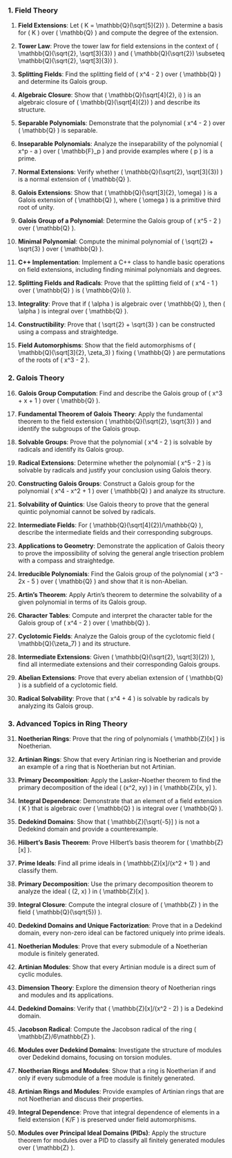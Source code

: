 ### **1. Field Theory**

1. **Field Extensions**: Let \( K = \mathbb{Q}(\sqrt[5]{2}) \). Determine a basis for \( K \) over \( \mathbb{Q} \) and compute the degree of the extension.

2. **Tower Law**: Prove the tower law for field extensions in the context of \( \mathbb{Q}(\sqrt{2}, \sqrt[3]{3}) \) and \( \mathbb{Q}(\sqrt{2}) \subseteq \mathbb{Q}(\sqrt{2}, \sqrt[3]{3}) \).

3. **Splitting Fields**: Find the splitting field of \( x^4 - 2 \) over \( \mathbb{Q} \) and determine its Galois group.

4. **Algebraic Closure**: Show that \( \mathbb{Q}(\sqrt[4]{2}, i) \) is an algebraic closure of \( \mathbb{Q}(\sqrt[4]{2}) \) and describe its structure.

5. **Separable Polynomials**: Demonstrate that the polynomial \( x^4 - 2 \) over \( \mathbb{Q} \) is separable. 

6. **Inseparable Polynomials**: Analyze the inseparability of the polynomial \( x^p - a \) over \( \mathbb{F}_p \) and provide examples where \( p \) is a prime.

7. **Normal Extensions**: Verify whether \( \mathbb{Q}(\sqrt{2}, \sqrt[3]{3}) \) is a normal extension of \( \mathbb{Q} \).

8. **Galois Extensions**: Show that \( \mathbb{Q}(\sqrt[3]{2}, \omega) \) is a Galois extension of \( \mathbb{Q} \), where \( \omega \) is a primitive third root of unity.

9. **Galois Group of a Polynomial**: Determine the Galois group of \( x^5 - 2 \) over \( \mathbb{Q} \).

10. **Minimal Polynomial**: Compute the minimal polynomial of \( \sqrt{2} + \sqrt{3} \) over \( \mathbb{Q} \).

11. **C++ Implementation**: Implement a C++ class to handle basic operations on field extensions, including finding minimal polynomials and degrees.

12. **Splitting Fields and Radicals**: Prove that the splitting field of \( x^4 - 1 \) over \( \mathbb{Q} \) is \( \mathbb{Q}(i) \).

13. **Integrality**: Prove that if \( \alpha \) is algebraic over \( \mathbb{Q} \), then \( \alpha \) is integral over \( \mathbb{Q} \).

14. **Constructibility**: Prove that \( \sqrt{2} + \sqrt{3} \) can be constructed using a compass and straightedge.

15. **Field Automorphisms**: Show that the field automorphisms of \( \mathbb{Q}(\sqrt[3]{2}, \zeta_3) \) fixing \( \mathbb{Q} \) are permutations of the roots of \( x^3 - 2 \).

### **2. Galois Theory**

16. **Galois Group Computation**: Find and describe the Galois group of \( x^3 + x + 1 \) over \( \mathbb{Q} \).

17. **Fundamental Theorem of Galois Theory**: Apply the fundamental theorem to the field extension \( \mathbb{Q}(\sqrt{2}, \sqrt{3}) \) and identify the subgroups of the Galois group.

18. **Solvable Groups**: Prove that the polynomial \( x^4 - 2 \) is solvable by radicals and identify its Galois group.

19. **Radical Extensions**: Determine whether the polynomial \( x^5 - 2 \) is solvable by radicals and justify your conclusion using Galois theory.

20. **Constructing Galois Groups**: Construct a Galois group for the polynomial \( x^4 - x^2 + 1 \) over \( \mathbb{Q} \) and analyze its structure.

21. **Solvability of Quintics**: Use Galois theory to prove that the general quintic polynomial cannot be solved by radicals.

22. **Intermediate Fields**: For \( \mathbb{Q}(\sqrt[4]{2})/\mathbb{Q} \), describe the intermediate fields and their corresponding subgroups.

23. **Applications to Geometry**: Demonstrate the application of Galois theory to prove the impossibility of solving the general angle trisection problem with a compass and straightedge.

24. **Irreducible Polynomials**: Find the Galois group of the polynomial \( x^3 - 2x - 5 \) over \( \mathbb{Q} \) and show that it is non-Abelian.

25. **Artin’s Theorem**: Apply Artin’s theorem to determine the solvability of a given polynomial in terms of its Galois group.

26. **Character Tables**: Compute and interpret the character table for the Galois group of \( x^4 - 2 \) over \( \mathbb{Q} \).

27. **Cyclotomic Fields**: Analyze the Galois group of the cyclotomic field \( \mathbb{Q}(\zeta_7) \) and its structure.

28. **Intermediate Extensions**: Given \( \mathbb{Q}(\sqrt{2}, \sqrt[3]{2}) \), find all intermediate extensions and their corresponding Galois groups.

29. **Abelian Extensions**: Prove that every abelian extension of \( \mathbb{Q} \) is a subfield of a cyclotomic field.

30. **Radical Solvability**: Prove that \( x^4 + 4 \) is solvable by radicals by analyzing its Galois group.

### **3. Advanced Topics in Ring Theory**

31. **Noetherian Rings**: Prove that the ring of polynomials \( \mathbb{Z}[x] \) is Noetherian.

32. **Artinian Rings**: Show that every Artinian ring is Noetherian and provide an example of a ring that is Noetherian but not Artinian.

33. **Primary Decomposition**: Apply the Lasker–Noether theorem to find the primary decomposition of the ideal \( (x^2, xy) \) in \( \mathbb{Z}[x, y] \).

34. **Integral Dependence**: Demonstrate that an element of a field extension \( K \) that is algebraic over \( \mathbb{Q} \) is integral over \( \mathbb{Q} \).

35. **Dedekind Domains**: Show that \( \mathbb{Z}[\sqrt{-5}] \) is not a Dedekind domain and provide a counterexample.

36. **Hilbert’s Basis Theorem**: Prove Hilbert’s basis theorem for \( \mathbb{Z}[x] \).

37. **Prime Ideals**: Find all prime ideals in \( \mathbb{Z}[x]/(x^2 + 1) \) and classify them.

38. **Primary Decomposition**: Use the primary decomposition theorem to analyze the ideal \( (2, x) \) in \( \mathbb{Z}[x] \).

39. **Integral Closure**: Compute the integral closure of \( \mathbb{Z} \) in the field \( \mathbb{Q}(\sqrt{5}) \).

40. **Dedekind Domains and Unique Factorization**: Prove that in a Dedekind domain, every non-zero ideal can be factored uniquely into prime ideals.

41. **Noetherian Modules**: Prove that every submodule of a Noetherian module is finitely generated.

42. **Artinian Modules**: Show that every Artinian module is a direct sum of cyclic modules.

43. **Dimension Theory**: Explore the dimension theory of Noetherian rings and modules and its applications.

44. **Dedekind Domains**: Verify that \( \mathbb{Z}[x]/(x^2 - 2) \) is a Dedekind domain.

45. **Jacobson Radical**: Compute the Jacobson radical of the ring \( \mathbb{Z}/6\mathbb{Z} \).

46. **Modules over Dedekind Domains**: Investigate the structure of modules over Dedekind domains, focusing on torsion modules.

47. **Noetherian Rings and Modules**: Show that a ring is Noetherian if and only if every submodule of a free module is finitely generated.

48. **Artinian Rings and Modules**: Provide examples of Artinian rings that are not Noetherian and discuss their properties.

49. **Integral Dependence**: Prove that integral dependence of elements in a field extension \( K/F \) is preserved under field automorphisms.

50. **Modules over Principal Ideal Domains (PIDs)**: Apply the structure theorem for modules over a PID to classify all finitely generated modules over \( \mathbb{Z} \).

